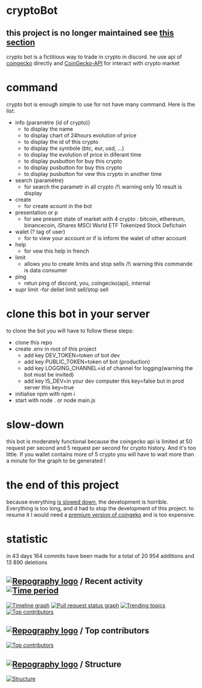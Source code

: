 # cryptoBot
## this project is no longer maintained see [this section](#the-end-of-this-project)
crypto bot is a fictitious way to trade in crypto in discord. he use api of [coingecko](https://www.coingecko.com/en/api) directly and [CoinGecko-API](https://github.com/miscavage/CoinGecko-API) for interact with crypto market

# command
crypto bot is enough simple to use for not have many command. Here is the list:
- info {paramètre (id of crypto)}
    - to display the name
    - to display chart of 24hours evolution of price
    - to display the id of this crypto
    - to display the symbole (btc, eur, usd, ...)
    - to display the evolution of price in diferant time
    - to display pusbutton for buy this crypto
    - to display pusbutton for buy this crypto
    - to display pusbutton for vew this crypto in another time
- search {paramètre}
    - for search the parametr in all crypto /!\ warning only 10 result is display
- create
    - for create acount in the bot
- presentation or p
    - for see present state of market with 4 crypto : bitcoin, ethereum, binancecoin, iShares MSCI World ETF Tokenized Stock Defichain
- walet (? tag of user)
    - for to view your account or if is inform the walet of other account
- help
    - for vew this help in french
- limit
    - allows you to create limits and stop sells /!\ warning this commande is data consumer
- ping
    - retun ping of discord, you, coingecko(api), internal
- supr limit
    -for dellet limit sell/stop sell

# clone this bot in your server
to clone the bot you will have to follow these steps:
- clone this repo
- create .env in root of this project
     - add key DEV_TOKEN=token of bot dev
     - add key PUBLIC_TOKEN=token of bot (production)
     - add key LOGGING_CHANNEL=id of channel for logging(warning the bot must be invited)
     - add key IS_DEV=in your dev computer this key=false but in prod server this key=true
- initialise npm with npm i
- start with node . or node main.js

# slow-down
this bot is moderately functional because the coingecko api is limited at 50 request per second and 5 request per second for crypto history. And it's too little. If you wallet contains more of 5 crypto you will have to wait more than a minute for the graph to be generated !

# the end of this project
because everything [is slowed down](#slow-down), the development is horrible. Everything is too long, and d had to stop the development of this project.
to resume it I would need a [premium version of coingeko](https://www.coingecko.com/en/api/pricing) and is too expensive.

# statistic
in 43 days 164 commits have been made for a total of 20 954 additions and 13 890 deletions


## [![Repography logo](https://images.repography.com/logo.svg)](https://repography.com) / Recent activity [![Time period](https://images.repography.com/27169276/UnelDev/cryptoBot/recent-activity/6d29ae32b9e75a131d181c042dfcd2d9_badge.svg)](https://repography.com)
[![Timeline graph](https://images.repography.com/27169276/UnelDev/cryptoBot/recent-activity/6d29ae32b9e75a131d181c042dfcd2d9_timeline.svg)](https://github.com/UnelDev/cryptoBot/commits)
[![Pull request status graph](https://images.repography.com/27169276/UnelDev/cryptoBot/recent-activity/6d29ae32b9e75a131d181c042dfcd2d9_prs.svg)](https://github.com/UnelDev/cryptoBot/pulls)
[![Trending topics](https://images.repography.com/27169276/UnelDev/cryptoBot/recent-activity/6d29ae32b9e75a131d181c042dfcd2d9_words.svg)](https://github.com/UnelDev/cryptoBot/commits)
[![Top contributors](https://images.repography.com/27169276/UnelDev/cryptoBot/recent-activity/6d29ae32b9e75a131d181c042dfcd2d9_users.svg)](https://github.com/UnelDev/cryptoBot/graphs/contributors)

## [![Repography logo](https://images.repography.com/logo.svg)](https://repography.com) / Top contributors
[![Top contributors](https://images.repography.com/27169276/UnelDev/cryptoBot/top-contributors/6d29ae32b9e75a131d181c042dfcd2d9_table.svg)](https://github.com/UnelDev/cryptoBot/graphs/contributors)

## [![Repography logo](https://images.repography.com/logo.svg)](https://repography.com) / Structure
[![Structure](https://images.repography.com/27169276/UnelDev/cryptoBot/structure/9c7791e8a4f20718d5e86c5383289130_table.svg)](https://github.com/UnelDev/cryptoBot)